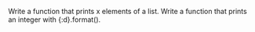 Write a function that prints x elements of a list.
Write a function that prints an integer with {:d}.format().
